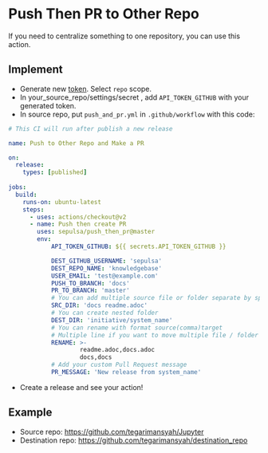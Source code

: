 # Push Then PR to Other Repo

If you need to centralize something to one repository, you can use this action. 

## Implement

* Generate new [token](https://github.com/settings/tokens/new). Select `repo` scope.
* In your_source_repo/settings/secret , add `API_TOKEN_GITHUB` with your generated token.
* In source repo, put `push_and_pr.yml` in `.github/workflow` with this code:

```yaml
# This CI will run after publish a new release

name: Push to Other Repo and Make a PR

on:
  release:
    types: [published]
  
jobs:
  build:
    runs-on: ubuntu-latest
    steps:
      - uses: actions/checkout@v2
      - name: Push then create PR
        uses: sepulsa/push_then_pr@master
        env:
            API_TOKEN_GITHUB: ${{ secrets.API_TOKEN_GITHUB }}

            DEST_GITHUB_USERNAME: 'sepulsa'
            DEST_REPO_NAME: 'knowledgebase'
            USER_EMAIL: 'test@example.com'
            PUSH_TO_BRANCH: 'docs'
            PR_TO_BRANCH: 'master'
            # You can add multiple source file or folder separate by space
            SRC_DIR: 'docs readme.adoc' 
            # You can create nested folder
            DEST_DIR: 'initiative/system_name'
            # You can rename with format source(comma)target
            # Multiple line if you want to move multiple file / folder
            RENAME: >-
                    readme.adoc,docs.adoc
                    docs,docs
            # Add your custom Pull Request message
            PR_MESSAGE: 'New release from system_name'
```

* Create a release and see your action!

## Example

* Source repo: https://github.com/tegarimansyah/Jupyter
* Destination repo: https://github.com/tegarimansyah/destination_repo
